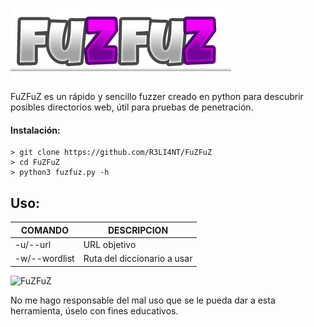 ![banner](https://raw.githubusercontent.com/R3LI4NT/FuZFuZ/main/banner/banner.png)

FuZFuZ es un rápido y sencillo fuzzer creado en python para descubrir posibles directorios web, útil para pruebas de penetración.


#### Instalación:

```
> git clone https://github.com/R3LI4NT/FuZFuZ
> cd FuZFuZ
> python3 fuzfuz.py -h
```

## Uso:
| COMANDO | DESCRIPCION |
| ------------- | ------------- |
| -u/--url | URL objetivo  |
| -w/--wordlist  | Ruta del diccionario a usar  |

![FuZFuZ](https://github.com/R3LI4NT/FuZFuZ/assets/75953873/bc63eb27-fcda-4899-bf56-76fae2835521)


No me hago responsable del mal uso que se le pueda dar a esta herramienta, úselo con fines educativos.
